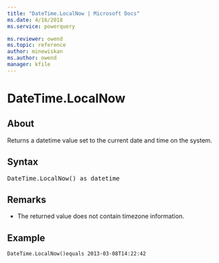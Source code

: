 ```yaml
---
title: "DateTime.LocalNow | Microsoft Docs"
ms.date: 4/16/2018
ms.service: powerquery

ms.reviewer: owend
ms.topic: reference
author: minewiskan
ms.author: owend
manager: kfile
---
```

# DateTime.LocalNow

  
## About  
Returns a datetime value set to the current date and time on the system.  
  
## Syntax

<pre>
DateTime.LocalNow() as datetime  
</pre>
  
## Remarks  
  
-   The returned value does not contain timezone information.  
  
## Example  
  
```powerquery-m 
DateTime.LocalNow()equals 2013-03-08T14:22:42  
```  
